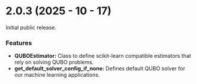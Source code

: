 # 2.0.3 (2025 - 10 - 17)

Initial public release.

### Features

* **QUBOEstimator:** Class to define scikit-learn compatible estimators that rely on solving QUBO problems.
* **get_default_solver_config_if_none:** Defines default QUBO solver for our machine learning applications.
